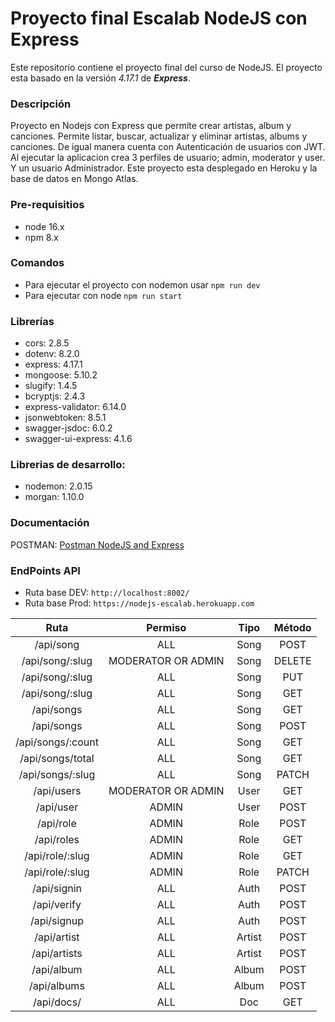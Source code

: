 # Proyecto final Escalab NodeJS con Express

Este repositorio contiene el proyecto final del curso de NodeJS. El proyecto esta basado en la versión *4.17.1* de ***Express***.

### Descripción
Proyecto en Nodejs con Express que permite crear artistas, album y canciones. Permite listar, buscar, actualizar y eliminar artistas, albums y canciones. De igual manera cuenta con Autenticación de usuarios con JWT. Al ejecutar la aplicacion crea 3 perfiles de usuario; admin, moderator y user. Y un usuario Administrador. 
Este proyecto esta desplegado en Heroku y la base de datos en Mongo Atlas.

### Pre-requisitios
* node 16.x
* npm 8.x

### Comandos
* Para ejecutar el proyecto con nodemon usar `npm run dev`
* Para ejecutar con node `npm run start`

### Librerías
* cors: 2.8.5
* dotenv: 8.2.0
* express: 4.17.1
* mongoose: 5.10.2
* slugify: 1.4.5
* bcryptjs: 2.4.3
* express-validator: 6.14.0
* jsonwebtoken: 8.5.1
* swagger-jsdoc: 6.0.2
* swagger-ui-express: 4.1.6


### Librerias de desarrollo:
* nodemon: 2.0.15
* morgan: 1.10.0

### Documentación
POSTMAN: [Postman NodeJS and Express](https://documenter.getpostman.com/view/15642747/UyxdLpeZ)


### EndPoints API

* Ruta base DEV: `http://localhost:8002/`
* Ruta base Prod: `https://nodejs-escalab.herokuapp.com`

|       Ruta        |      Permiso       |  Tipo  | Método |
|:-----------------:|:------------------:|:------:|:------:|
|     /api/song     |        ALL         |  Song  |  POST  |
|  /api/song/:slug  | MODERATOR OR ADMIN |  Song  | DELETE |
|  /api/song/:slug  |        ALL         |  Song  |  PUT   |
|  /api/song/:slug  |        ALL         |  Song  |  GET   |
|    /api/songs     |        ALL         |  Song  |  GET   |
|    /api/songs     |        ALL         |  Song  |  POST  |
| /api/songs/:count |        ALL         |  Song  |  GET   |
| /api/songs/total  |        ALL         |  Song  |  GET   |
| /api/songs/:slug  |        ALL         |  Song  | PATCH  |
|    /api/users     | MODERATOR OR ADMIN |  User  |  GET   |
|     /api/user     |       ADMIN        |  User  |  POST  |
|     /api/role     |       ADMIN        |  Role  |  POST  |
|    /api/roles     |       ADMIN        |  Role  |  GET   |
|  /api/role/:slug  |       ADMIN        |  Role  |  GET   |
|  /api/role/:slug  |       ADMIN        |  Role  | PATCH  |
|    /api/signin    |        ALL         |  Auth  |  POST  |
|    /api/verify    |        ALL         |  Auth  |  POST  |
|    /api/signup    |        ALL         |  Auth  |  POST  |
|    /api/artist    |        ALL         | Artist |  POST  |
|   /api/artists    |        ALL         | Artist |  POST  |
|    /api/album     |        ALL         | Album  |  POST  |
|    /api/albums    |        ALL         | Album  |  POST  |
|    /api/docs/     |        ALL         |  Doc   |  GET   |
